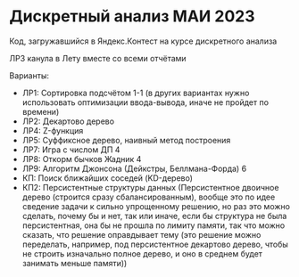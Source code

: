 # Дискретный анализ МАИ 2023

Код, загружавшийся в Яндекс.Контест на курсе дискретного анализа

ЛР3 канула в Лету вместе со всеми отчётами

Варианты:
- ЛР1: Сортировка подсчётом 1-1 (в других вариантах нужно использовать оптимизации ввода-вывода, иначе не пройдет по времени)
- ЛР2: Декартово дерево
- ЛР4: Z-функция
- ЛР5: Суффиксное дерево, наивный метод построения
- ЛР7: Игра с числом ДП 4
- ЛР8: Откорм бычков Жадник 4
- ЛР9: Алгоритм Джонсона (Дейкстры, Беллмана-Форда) 6
- КП:  Поиск ближайших соседей (KD-дерево)
- КП2: Персистентные структуры данных (Персистентное двоичное дерево (строится сразу сбалансированным), вообще это по идее сведение задачи к сильно упрощенному решению, но раз это можно сделать, почему бы и нет, так или иначе, если бы структура не была персистентная, она бы не прошла по лимиту памяти, так что можно сказать, что решение оправдывает тему (это решение можно переделать, например, под персистентное декартово дерево, чтобы не строить изначально полное дерево, и оно в среднем будет занимать меньше памяти))
